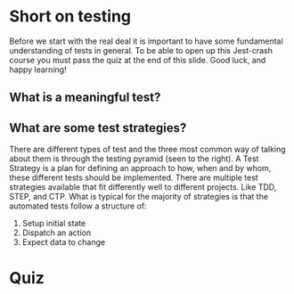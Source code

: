 # Short on testing
Before we start with the real deal it is important to have some fundamental understanding of tests in general. To be able to open up this Jest-crash course you must pass the quiz at the end of this slide. Good luck, and happy learning! 

## What is a meaningful test?

## What are some test strategies?
There are different types of test and the three most common way of talking about them is through the testing pyramid (seen to the right). A Test Strategy is a plan for defining an approach to how, when and by whom, these different tests should be implemented. There are multiple test strategies available that fit differently well to different projects. Like TDD, STEP, and CTP. What is typical for the majority of strategies is that the automated tests follow a structure of:
1. Setup initial state
2. Dispatch an action
3. Expect data to change

# Quiz
